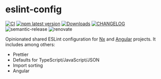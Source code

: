 # eslint-config

[![CI](https://github.com/ng-easy/platform/actions/workflows/ci.yml/badge.svg)](https://github.com/ng-easy/platform/actions/workflows/ci.yml) [![npm latest version](https://img.shields.io/npm/v/@ng-easy/eslint-config/latest.svg)](https://www.npmjs.com/package/@ng-easy/eslint-config) [![Downloads](https://img.shields.io/npm/dm/@ng-easy/eslint-config)](https://www.npmjs.com/package/@ng-easy/eslint-config) [![CHANGELOG](https://img.shields.io/badge/CHANGELOG--orange.svg)](/libs/eslint-config/CHANGELOG.md) ![semantic-release](https://img.shields.io/badge/%20%20%F0%9F%93%A6%F0%9F%9A%80-semantic--release-e10079.svg) ![renovate](https://img.shields.io/badge/maintaied%20with-renovate-blue?logo=renovatebot)

Opinionated shared ESLint configuration for [Nx](https://nx.dev) and [Angular](https://angular.io) projects. It includes among others:

- Prettier
- Defaults for TypeScript/JavaScript/JSON
- Import sorting
- Angular
